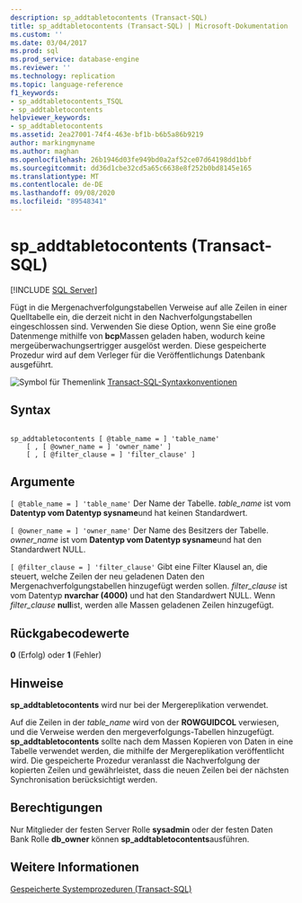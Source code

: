 ```yaml
---
description: sp_addtabletocontents (Transact-SQL)
title: sp_addtabletocontents (Transact-SQL) | Microsoft-Dokumentation
ms.custom: ''
ms.date: 03/04/2017
ms.prod: sql
ms.prod_service: database-engine
ms.reviewer: ''
ms.technology: replication
ms.topic: language-reference
f1_keywords:
- sp_addtabletocontents_TSQL
- sp_addtabletocontents
helpviewer_keywords:
- sp_addtabletocontents
ms.assetid: 2ea27001-74f4-463e-bf1b-b6b5a86b9219
author: markingmyname
ms.author: maghan
ms.openlocfilehash: 26b1946d03fe949bd0a2af52ce07d64198dd1bbf
ms.sourcegitcommit: dd36d1cbe32cd5a65c6638e8f252b0bd8145e165
ms.translationtype: MT
ms.contentlocale: de-DE
ms.lasthandoff: 09/08/2020
ms.locfileid: "89548341"
---
```

# <a name="sp_addtabletocontents-transact-sql"></a>sp_addtabletocontents (Transact-SQL)
[!INCLUDE [SQL Server](../../includes/applies-to-version/sqlserver.md)]

  Fügt in die Mergenachverfolgungstabellen Verweise auf alle Zeilen in einer Quelltabelle ein, die derzeit nicht in den Nachverfolgungstabellen eingeschlossen sind. Verwenden Sie diese Option, wenn Sie eine große Datenmenge mithilfe von **bcp**Massen geladen haben, wodurch keine mergeüberwachungsertrigger ausgelöst werden. Diese gespeicherte Prozedur wird auf dem Verleger für die Veröffentlichungs Datenbank ausgeführt.  
  
 ![Symbol für Themenlink](../../database-engine/configure-windows/media/topic-link.gif "Symbol für Themenlink") [Transact-SQL-Syntaxkonventionen](../../t-sql/language-elements/transact-sql-syntax-conventions-transact-sql.md)  
  
## <a name="syntax"></a>Syntax  
  
```  
  
sp_addtabletocontents [ @table_name = ] 'table_name'  
    [ , [ @owner_name = ] 'owner_name' ]  
    [ , [ @filter_clause = ] 'filter_clause' ]  
```  
  
## <a name="arguments"></a>Argumente  
`[ @table_name = ] 'table_name'` Der Name der Tabelle. *table_name* ist vom **Datentyp vom Datentyp sysname**und hat keinen Standardwert.  
  
`[ @owner_name = ] 'owner_name'` Der Name des Besitzers der Tabelle. *owner_name* ist vom **Datentyp vom Datentyp sysname**und hat den Standardwert NULL.  
  
`[ @filter_clause = ] 'filter_clause'` Gibt eine Filter Klausel an, die steuert, welche Zeilen der neu geladenen Daten den Mergenachverfolgungstabellen hinzugefügt werden sollen. *filter_clause* ist vom Datentyp **nvarchar (4000)** und hat den Standardwert NULL. Wenn *filter_clause* **null**ist, werden alle Massen geladenen Zeilen hinzugefügt.  
  
## <a name="return-code-values"></a>Rückgabecodewerte  
 **0** (Erfolg) oder **1** (Fehler)  
  
## <a name="remarks"></a>Hinweise  
 **sp_addtabletocontents** wird nur bei der Mergereplikation verwendet.  
  
 Auf die Zeilen in der *table_name* wird von der **ROWGUIDCOL** verwiesen, und die Verweise werden den mergeverfolgungs-Tabellen hinzugefügt. **sp_addtabletocontents** sollte nach dem Massen Kopieren von Daten in eine Tabelle verwendet werden, die mithilfe der Mergereplikation veröffentlicht wird. Die gespeicherte Prozedur veranlasst die Nachverfolgung der kopierten Zeilen und gewährleistet, dass die neuen Zeilen bei der nächsten Synchronisation berücksichtigt werden.  
  
## <a name="permissions"></a>Berechtigungen  
 Nur Mitglieder der festen Server Rolle **sysadmin** oder der festen Daten Bank Rolle **db_owner** können **sp_addtabletocontents**ausführen.  
  
## <a name="see-also"></a>Weitere Informationen  
 [Gespeicherte Systemprozeduren &#40;Transact-SQL&#41;](../../relational-databases/system-stored-procedures/system-stored-procedures-transact-sql.md)  
  
  
